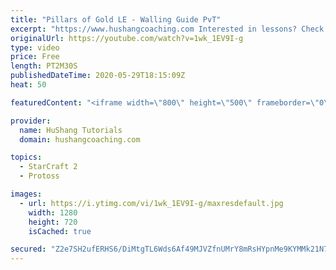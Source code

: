 ```yaml
---
title: "Pillars of Gold LE - Walling Guide PvT"
excerpt: "https://www.hushangcoaching.com Interested in lessons? Check out the website for more information ------------------------------------------------------------------------------------------------------- Want to support HuShang Tutorials directly? Patreon is a website where you can contribute a monthly"
originalUrl: https://youtube.com/watch?v=1wk_1EV9I-g
type: video
price: Free
length: PT2M30S
publishedDateTime: 2020-05-29T18:15:09Z
heat: 50

featuredContent: "<iframe width=\"800\" height=\"500\" frameborder=\"0\" src=\"https://www.youtube.com/embed/1wk_1EV9I-g\" allow=\"accelerometer; autoplay; encrypted-media; gyroscope; picture-in-picture\" allowfullscreen></iframe>"

provider:
  name: HuShang Tutorials
  domain: hushangcoaching.com

topics:
  - StarCraft 2
  - Protoss

images:
  - url: https://i.ytimg.com/vi/1wk_1EV9I-g/maxresdefault.jpg
    width: 1280
    height: 720
    isCached: true

secured: "Z2e7SH2ufERHS6/DiMtgTL6Wds6Af49MJVZfnUMrY8mRsHYpnMe9KYMMk21N7UA4k8tsKlPqLNTGBUvmoJh3IOFPwZxYSdHpCETNh6QKAIWHd1H/rWIlJbBCrrqbtUUKjsojWaISIcFPC9hBucn6r59ttfeRy7dB3KOMeooytWg5HU1l6cchHBTsVgVzQ8IYqFsyKknTvmpyVQ9yIpsj41wAcjsByOt3I1TOwzmAoNQ+r64jmxeawuBL9xh6i4r4a5M1YuqkdJKErokDX844K7A6xZsD96f1Y1JQskNT4LIHzklc/QLdkgCFwmWzr07C6xsajuD+/UNe2FlTja3SdDyu20LJmZlplRDUn3s3Ww863xa02bcceOundzV9+eprUi+nzwmsoCiQK9NHDBjITpU8iF79jJRbWLZSRLcWFUA=;cOtmwBN3+7O4JCvqPW42FA=="
---
```


